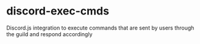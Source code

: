 # discord-exec-cmds
Discord.js integration to execute commands that are sent by users through the guild and respond accordingly
